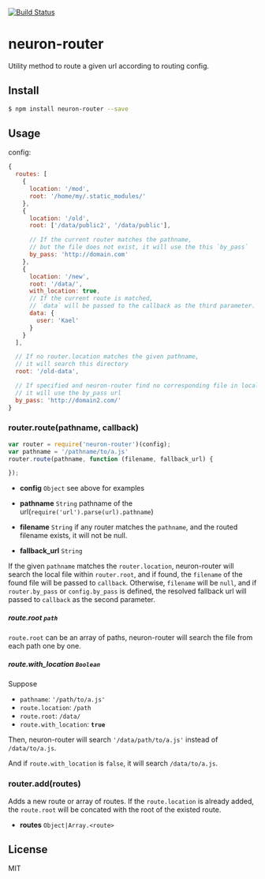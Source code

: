 [![Build Status](https://travis-ci.org/kaelzhang/neuron-router.svg?branch=master)](https://travis-ci.org/kaelzhang/neuron-router)
<!-- optional npm version
[![NPM version](https://badge.fury.io/js/neuron-router.svg)](http://badge.fury.io/js/neuron-router)
-->
<!-- optional npm downloads
[![npm module downloads per month](http://img.shields.io/npm/dm/neuron-router.svg)](https://www.npmjs.org/package/neuron-router)
-->
<!-- optional dependency status
[![Dependency Status](https://david-dm.org/kaelzhang/neuron-router.svg)](https://david-dm.org/kaelzhang/neuron-router)
-->

# neuron-router

Utility method to route a given url according to routing config.

## Install

```sh
$ npm install neuron-router --save
```

## Usage

config:

```js
{
  routes: [
    {
      location: '/mod',
      root: '/home/my/.static_modules/'
    },
    {
      location: '/old',
      root: ['/data/public2', '/data/public'],

      // If the current router matches the pathname,
      // but the file does not exist, it will use the this `by_pass`
      by_pass: 'http://domain.com'
    },
    {
      location: '/new',
      root: '/data/',
      with_location: true,
      // If the current route is matched,
      // `data` will be passed to the callback as the third parameter.
      data: {
        user: 'Kael'
      }
    }
  ],

  // If no router.location matches the given pathname,
  // it will search this directory
  root: '/old-data',

  // If specified and neuron-router find no corresponding file in local machine,
  // it will use the by_pass url
  by_pass: 'http://domain2.com/'
}
```

### router.route(pathname, callback)

```js
var router = require('neuron-router')(config);
var pathname = '/pathname/to/a.js'
router.route(pathname, function (filename, fallback_url) {

});
```

- **config** `Object` see above for examples

- **pathname** `String` pathname of the url(`require('url').parse(url).pathname`)
- **filename** `String` if any router matches the `pathname`, and the routed filename exists, it will not be null.
- **fallback_url** `String`

If the given `pathname` matches the `router.location`, neuron-router will search the local file within `router.root`,
and if found, the `filename` of the found file will be passed to `callback`.
Otherwise, `filename` will be `null`, and if `router.by_pass` or `config.by_pass` is defined,
the resolved fallback url will passed to `callback` as the second parameter.

##### route.root `path`

`route.root` can be an array of paths, neuron-router will search the file from each path one by one.

##### route.with_location `Boolean`

Suppose

- `pathname`: `'/path/to/a.js'`
- `route.location`: `/path`
- `route.root`: `/data/`
- `route.with_location`: **`true`**

Then, neuron-router will search `'/data/path/to/a.js'` instead of `/data/to/a.js`.

And if `route.with_location` is `false`, it will search `/data/to/a.js`.

### router.add(routes)

Adds a new route or array of routes. If the `route.location` is already added, the `route.root` will be concated with the root of the existed route.

- **routes** `Object|Array.<route>`

## License

MIT
